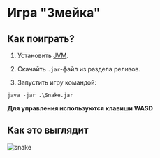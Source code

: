 # Игра "Змейка"

## Как поиграть?
1. Установить [JVM](https://www.java.com/ru/download/).

2. Скачайть `.jar`-файл из раздела релизов.

3. Запустить игру командой:

```shell
java -jar .\Snake.jar
```

**Для управления используются клавиши WASD**

## Как это выглядит

![snake](https://github.com/pas-zhukov/Snake/assets/117192371/200872be-e0d8-439e-85aa-a06b16edf8f9)
